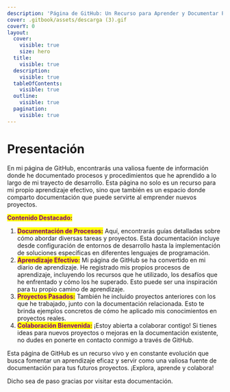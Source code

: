 ```yaml
---
description: 'Página de GitHub: Un Recurso para Aprender y Documentar Procesos'
cover: .gitbook/assets/descarga (3).gif
coverY: 0
layout:
  cover:
    visible: true
    size: hero
  title:
    visible: true
  description:
    visible: true
  tableOfContents:
    visible: true
  outline:
    visible: true
  pagination:
    visible: true
---
```


# Presentación

En mi página de GitHub, encontrarás una valiosa fuente de información donde he documentado procesos y procedimientos que he aprendido a lo largo de mi trayecto de desarrollo. Esta página no solo es un recurso para mi propio aprendizaje efectivo, sino que también es un espacio donde comparto documentación que puede servirte al emprender nuevos proyectos.

<mark style="color:purple;">**Contenido Destacado:**</mark>

1. <mark style="color:purple;">**Documentación de Procesos:**</mark> Aquí, encontrarás guías detalladas sobre cómo abordar diversas tareas y proyectos. Esta documentación incluye desde configuración de entornos de desarrollo hasta la implementación de soluciones específicas en diferentes lenguajes de programación.
2. <mark style="color:purple;">**Aprendizaje Efectivo:**</mark> Mi página de GitHub se ha convertido en mi diario de aprendizaje. He registrado mis propios procesos de aprendizaje, incluyendo los recursos que he utilizado, los desafíos que he enfrentado y cómo los he superado. Esto puede ser una inspiración para tu propio camino de aprendizaje.
3. <mark style="color:purple;">**Proyectos Pasados:**</mark> También he incluido proyectos anteriores con los que he trabajado, junto con la documentación relacionada. Esto te brinda ejemplos concretos de cómo he aplicado mis conocimientos en proyectos reales.
4. <mark style="color:purple;">**Colaboración Bienvenida:**</mark> ¡Estoy abierta a colaborar contigo! Si tienes ideas para nuevos proyectos o mejoras en la documentación existente, no dudes en ponerte en contacto conmigo a través de GitHub.

Esta página de GitHub es un recurso vivo y en constante evolución que busca fomentar un aprendizaje eficaz y servir como una valiosa fuente de documentación para tus futuros proyectos. ¡Explora, aprende y colabora!

Dicho sea de paso gracias por visitar esta documentación.

